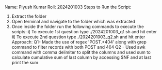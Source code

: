 Name: Piyush Kumar
Roll: 2024201003
Steps to Run the Script:
1. Extract the folder 
2. Open terminal and navigate to the folder which was extracted
3. Once inside the folder run the following commands to execute the scripts:
	i) To execute 1st question type ./2024201003_q1.sh and hit enter
	ii) To execute 2nd question type ./2024201003_q2.sh and hit enter
Approach:
Q1- Made the use of regex 'POST.*404' along with grep command to filter records with both POST and 404
Q2 - Used awk command with comma delimiter to split the columns and used sum to calculate cumulative sum of last column by accessing $NF and at last print the sum
